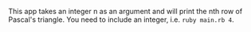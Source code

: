 This app takes an integer n as an argument and will print the nth row of Pascal's triangle.
You need to include an integer, i.e. `ruby main.rb 4`.